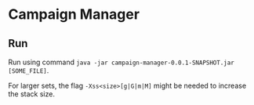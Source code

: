 


# Campaign Manager

## Run
Run using command `java -jar campaign-manager-0.0.1-SNAPSHOT.jar [SOME_FILE]`.

For larger sets, the flag `-Xss<size>[g|G|m|M]` might be needed to increase the stack size.